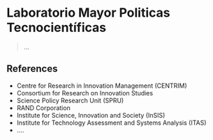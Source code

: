 # Laboratorio Mayor Politicas Tecnocientíficas

> …
> 

## References

- Centre for Research in Innovation Management (CENTRIM)
- Consortium for Research on Innovation Studies
- Science Policy Research Unit (SPRU)
- RAND Corporation
- Institute for Science, Innovation and Society (InSIS)
- Institute for Technology Assessment and Systems Analysis (ITAS)
- ….